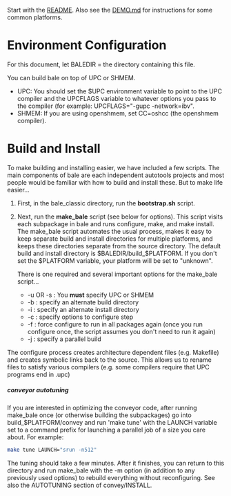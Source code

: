 Start with the [README](README.md). Also see the [DEMO.md](DEMO.md) for instructions for some common platforms.

# Environment Configuration

For this document, let BALEDIR = the directory containing this file.

You can build bale on top of UPC or SHMEM. 

- UPC:   You should set the $UPC environment variable to point to the UPC compiler and 
        the UPCFLAGS variable to whatever options you pass to the compiler (for example:
        UPCFLAGS="-gupc -network=ibv".
- SHMEM: If you are using openshmem, set CC=oshcc (the openshmem compiler).


# Build and Install

To make building and installing easier, we have included a few scripts. The main components of bale are each independent autotools projects and most people would be familiar with how to build and install these. But to make life easier...

1. First, in the bale_classic directory, run the **bootstrap.sh** script.

2. Next, run the **make_bale** script (see below for options). This script visits each subpackage in bale and runs configure, make, and make install. The make_bale script automates the usual process, makes it easy to keep separate build and install directories for multiple platforms, and keeps these directories separate from the source directory. The default build and install directory is $BALEDIR/build_$PLATFORM. If you don't set the $PLATFORM variable, your platform will be set to "unknown". 

   There is one required and several important options for the make_bale script...

   - -u OR -s : You **must** specify UPC or SHMEM
   - -b : specify an alternate build directory
   - -i : specify an alternate install directory    
   - -c : specify options to configure step
   - -f : force configure to run in all packages again (once you run configure once, the script assumes you don't need to run it again)
   - -j : specify a parallel build

The configure process creates architecture dependent files (e.g. Makefile) and creates symbolic links back to the source. This allows us to rename files to satisfy various compilers (e.g. 
some compilers require that UPC programs end in .upc)

##### conveyor autotuning

If you are interested in optimizing the conveyor code, after running make_bale
once (or otherwise building the subpackages) go into build_$PLATFORM/convey
and run 'make tune' with the LAUNCH variable set to a command prefix for
launching a parallel job of a size you care about.  For example:

```bash
make tune LAUNCH="srun -n512"
```

The tuning should take a few minutes.  After it finishes, you can return to
this directory and run make_bale with the -m option (in addition to any
previously used options) to rebuild everything without reconfiguring.  See
also the AUTOTUNING section of convey/INSTALL.
